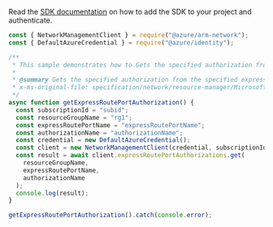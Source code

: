 Read the [SDK documentation](https://github.com/Azure/azure-sdk-for-js/blob/%40azure%2Farm-network_28.0.0/sdk/network/arm-network/README.md) on how to add the SDK to your project and authenticate.

```javascript
const { NetworkManagementClient } = require("@azure/arm-network");
const { DefaultAzureCredential } = require("@azure/identity");

/**
 * This sample demonstrates how to Gets the specified authorization from the specified express route port.
 *
 * @summary Gets the specified authorization from the specified express route port.
 * x-ms-original-file: specification/network/resource-manager/Microsoft.Network/stable/2021-08-01/examples/ExpressRoutePortAuthorizationGet.json
 */
async function getExpressRoutePortAuthorization() {
  const subscriptionId = "subid";
  const resourceGroupName = "rg1";
  const expressRoutePortName = "expressRoutePortName";
  const authorizationName = "authorizationName";
  const credential = new DefaultAzureCredential();
  const client = new NetworkManagementClient(credential, subscriptionId);
  const result = await client.expressRoutePortAuthorizations.get(
    resourceGroupName,
    expressRoutePortName,
    authorizationName
  );
  console.log(result);
}

getExpressRoutePortAuthorization().catch(console.error);
```
